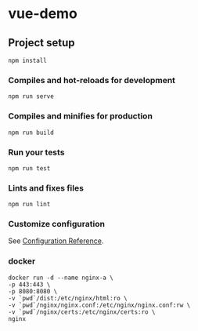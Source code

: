 # vue-demo

## Project setup

```
npm install
```

### Compiles and hot-reloads for development

```
npm run serve
```

### Compiles and minifies for production

```
npm run build
```

### Run your tests

```
npm run test
```

### Lints and fixes files

```
npm run lint
```

### Customize configuration

See [Configuration Reference](https://cli.vuejs.org/config/).

### docker

```
docker run -d --name nginx-a \
-p 443:443 \
-p 8080:8080 \
-v `pwd`/dist:/etc/nginx/html:ro \
-v `pwd`/nginx/nginx.conf:/etc/nginx/nginx.conf:rw \
-v `pwd`/nginx/certs:/etc/nginx/certs:ro \
nginx
```
